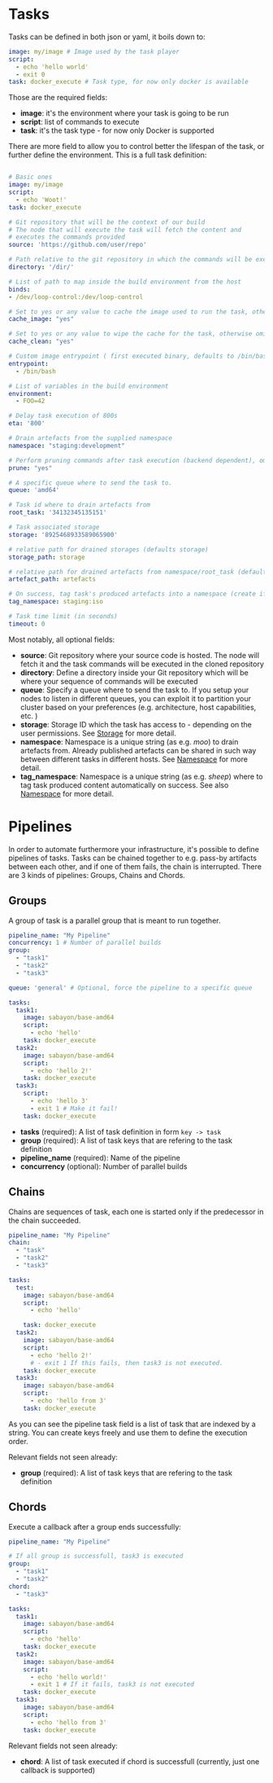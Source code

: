 # Tasks

Tasks can be defined in both json or yaml, it boils down to:

```yaml
image: my/image # Image used by the task player
script:
  - echo 'hello world'
  - exit 0
task: docker_execute # Task type, for now only docker is available
```

Those are the required fields:

- **image**: it's the environment where your task is going to be run
- **script**: list of commands to execute
- **task**: it's the task type - for now only Docker is supported

There are more field to allow you to control better the lifespan of the task, or further define the environment. This is a full task definition:

```yaml

# Basic ones
image: my/image
script:
  - echo 'Woot!'
task: docker_execute

# Git repository that will be the context of our build
# The node that will execute the task will fetch the content and
# executes the commands provided
source: 'https://github.com/user/repo'

# Path relative to the git repository in which the commands will be executed into
directory: '/dir/'

# List of path to map inside the build environment from the host
binds:
- /dev/loop-control:/dev/loop-control

# Set to yes or any value to cache the image used to run the task, otherwise omit
cache_image: "yes"

# Set to yes or any value to wipe the cache for the task, otherwise omit
cache_clean: "yes"

# Custom image entrypoint ( first executed binary, defaults to /bin/bash )
entrypoint:
  - /bin/bash

# List of variables in the build environment
environment:
  - FOO=42

# Delay task execution of 800s
eta: '800'

# Drain artefacts from the supplied namespace
namespace: "staging:development"

# Perform pruning commands after task execution (backend dependent), omit to not execute
prune: "yes"

# A specific queue where to send the task to.
queue: 'amd64'

# Task id where to drain artefacts from
root_task: '34132345135151'

# Task associated storage
storage: '8925468933589065900'

# relative path for drained storages (defaults storage)
storage_path: storage

# relative path for drained artefacts from namespace/root_task (defaults artefacts)
artefact_path: artefacts

# On success, tag task's produced artefacts into a namespace (create if doesn't exists)
tag_namespace: staging:iso

# Task time limit (in seconds)
timeout: 0
```

Most notably, all optional fields:


- **source**: Git repository where your source code is hosted. The node will fetch it and the task commands will be executed in the cloned repository
- **directory**: Define a directory inside your Git repository which will be where your sequence of commands will be executed
- **queue**: Specify a queue where to send the task to. If you setup your nodes to listen in different queues, you can exploit it to partition your cluster based on your preferences (e.g. architecture, host capabilities, etc. )
- **storage**: Storage ID which the task has access to - depending on the user permissions. See [Storage](storage.md) for more detail.
- **namespace**: Namespace is a unique string (as e.g. *moo*) to drain artefacts from. Already published artefacts can be shared in such way between different tasks in different hosts. See [Namespace](namespace.md) for more detail.
- **tag_namespace**: Namespace is a unique string (as e.g. *sheep*) where to tag task produced content automatically on success. See also [Namespace](namespace.md) for more detail.

# Pipelines

In order to automate furthermore your infrastructure, it's possible to define pipelines of tasks.
Tasks can be chained together to e.g. pass-by artifacts between each other, and if one of them fails, the chain is interrupted.
There are 3 kinds of pipelines: Groups, Chains and Chords.


## Groups

A group of task is a parallel group that is meant to run together.

```yaml
pipeline_name: "My Pipeline"
concurrency: 1 # Number of parallel builds
group:
  - "task1"
  - "task2"
  - "task3"

queue: 'general' # Optional, force the pipeline to a specific queue

tasks:
  task1:
    image: sabayon/base-amd64
    script:
      - echo 'hello'
    task: docker_execute
  task2:
    image: sabayon/base-amd64
    script:
      - echo 'hello 2!'
    task: docker_execute
  task3:
    script:
      - echo 'hello 3'
      - exit 1 # Make it fail!
    task: docker_execute
```

- **tasks** (required): A list of task definition in form ```key -> task```
- **group** (required): A list of task keys that are refering to the task definition
- **pipeline_name** (required): Name of the pipeline
- **concurrency** (optional): Number of parallel builds

## Chains

Chains are sequences of task, each one is started only if the predecessor in the chain succeeded.

```yaml
pipeline_name: "My Pipeline"
chain:
  - "task"
  - "task2"
  - "task3"

tasks:
  test:
    image: sabayon/base-amd64
    script:
      - echo 'hello'

    task: docker_execute
  task2:
    image: sabayon/base-amd64
    script:
      - echo 'hello 2!'
      # - exit 1 If this fails, then task3 is not executed.
    task: docker_execute
  task3:
    image: sabayon/base-amd64
    script:
      - echo 'hello from 3'
    task: docker_execute

```
As you can see the pipeline task field is a list of task that are indexed by a string. You can create keys freely and use them to define the execution order.

Relevant fields not seen already:

- **group** (required): A list of task keys that are refering to the task definition

## Chords

Execute a callback after a group ends successfully:

```yaml
pipeline_name: "My Pipeline"

# If all group is successfull, task3 is executed
group:
  - "task1"
  - "task2"
chord:
  - "task3"

tasks:
  task1:
    image: sabayon/base-amd64
    script:
      - echo 'hello'
    task: docker_execute
  task2:
    image: sabayon/base-amd64
    script:
      - echo 'hello world!'
      - exit 1 # If it fails, task3 is not executed
    task: docker_execute
  task3:
    image: sabayon/base-amd64
    script:
      - echo 'hello from 3'
    task: docker_execute
```

Relevant fields not seen already:

- **chord**: A list of task executed if chord is successfull (currently, just one callback is supported)
